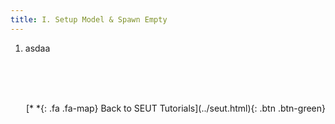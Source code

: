 ```yaml
---
title: I. Setup Model & Spawn Empty
---
```

1. asdaa
<br><br/>

<br><br/>
<p style="text-align:right">[*&nbsp;*{: .fa .fa-map} Back to SEUT Tutorials](../seut.html){: .btn .btn-green}</p>